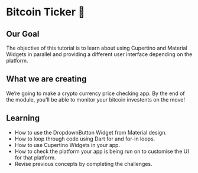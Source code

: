 
# Bitcoin Ticker 🤑

## Our Goal

The objective of this tutorial is to learn about using Cupertino and Material Widgets in parallel and providing a different user interface depending on the platform.


## What we are creating

We’re going to make a crypto currency price checking app. By the end of the module, you'll be able to monitor your bitcoin investents on the move!

## Learning

- How to use the DropdownButton Widget from Material design.
- How to loop through code using Dart for and for-in loops.
- How to use Cupertino Widgets in your app.
- How to check the platform your app is being run on to customise the UI for that platform.
- Revise previous concepts by completing the challenges.
